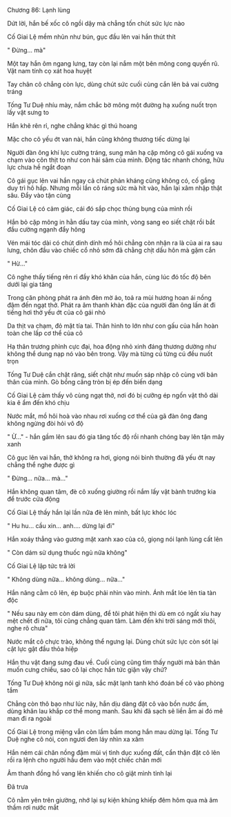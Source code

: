 




Chương 86: Lạnh lùng

Dứt lời, hắn bế xốc cô ngồi dậy mà chẳng tốn chút sức lực nào

Cố Giai Lệ mềm nhũn như bún, gục đầu lên vai hắn thút thít

" Đừng... mà"

Một tay hắn ôm ngang lưng, tay còn lại nắm một bên mông cong quyến rũ. Vật nam tính cọ xát hoa huyệt

Tay chân cô chẳng còn lực, dùng chút sức cuối cùng cắn lên bả vai cường tráng

Tống Tư Duệ nhíu mày, nắm chắc bờ mông một đường hạ xuống nuốt trọn lấy vật sưng to

Hắn khẽ rên rỉ, nghe chẳng khác gì thú hoang

Mặc cho cô yếu ớt van nài, hắn cũng không thương tiếc dừng lại

Người đàn ông khí lực cường tráng, sung mãn hạ cặp mông cô gái xuống va chạm vào côn thịt to như con hải sâm của mình. Động tác nhanh chóng, hữu lực chưa hề ngắt đoạn

Cô gái gục lên vai hắn ngay cả chút phản kháng cũng không có, cố gắng duy trì hô hấp. Nhưng mỗi lần cô ráng sức mà hít vào, hắn lại xâm nhập thật sâu. Đẩy vào tận cùng

Cố Giai Lệ có cảm giác, cái đó sắp chọc thủng bụng của mình rồi

Hắn bỏ cặp mông in hằn dấu tay của mình, vòng sang eo siết chặt rồi bắt đầu cường ngạnh đẩy hông

Vén mái tóc dài có chút dinh dính mồ hôi chẳng còn nhận ra là của ai ra sau lưng, chôn đầu vào chiếc cổ nhỏ sớm đã chằng chịt dấu hôn mà gặm cắn

" Hừ..."

Cô nghe thấy tiếng rên rỉ đầy khó khăn của hắn, cùng lúc đó tốc độ bên dưới lại gia tăng

Trong căn phòng phát ra ánh đèn mờ ảo, toả ra mùi hương hoan ái nồng đậm đến ngạt thở. Phát ra âm thanh khàn đặc của người đàn ông lấn át đi tiếng hơi thở yếu ớt của cô gái nhỏ



Da thịt va chạm, đỏ mặt tía tai. Thân hình to lớn như con gấu của hắn hoàn toàn che lấp cơ thể của cô

Hạ thân trương phình cực đại, hoa động nhỏ xinh đáng thương dường như không thể dung nạp nó vào bên trong. Vậy mà từng cú từng cú đều nuốt trọn

Tống Tư Duệ cắn chặt răng, siết chặt như muốn sáp nhập cô cùng với bản thân của mình. Gò bồng căng tròn bị ép đến biến dạng

Cố Giai Lệ cảm thấy vô cùng ngạt thở, nơi đó bị cưỡng ép ngốn vật thô dài kia ê ẩm đến khó chịu

Nước mắt, mồ hôi hoà vào nhau rơi xuống cơ thể của gã đàn ông đang không ngừng đòi hỏi vô độ

" Ừ..." - hắn gầm lên sau đó gia tăng tốc độ rồi nhanh chóng bay lên tận mây xanh

Cô gục lên vai hắn, thở không ra hơi, giọng nói bình thường đã yếu ớt nay chẳng thể nghe được gì

" Đừng... nữa... mà..."

Hắn không quan tâm, đè cô xuống giường rồi nắm lấy vật bành trướng kia để trước cửa động

Cố Giai Lệ thấy hắn lại lần nữa đè lên mình, bất lực khóc lóc

" Hu hu... cầu xin... anh.... dừng lại đi"

Hắn xoáy thẳng vào gương mặt xanh xao của cô, giọng nói lạnh lùng cất lên

" Còn dám sử dụng thuốc ngủ nữa không"

Cố Giai Lệ lập tức trả lời

" Không dùng nữa... không dùng... nữa..."

Hắn nâng cằm cô lên, ép buộc phải nhìn vào mình. Ánh mắt lóe lên tia tàn độc


" Nếu sau này em còn dám dùng, để tôi phát hiện thì dù em có ngất xỉu hay mệt chết đi nữa, tôi cũng chẳng quan tâm. Làm đến khi trời sáng mới thôi, nghe rõ chưa"

Nước mắt cô chực trào, không thể ngưng lại. Dùng chút sức lực còn sót lại cật lực gật đầu thỏa hiệp

Hắn thu vật đang sưng đau về. Cuối cùng cũng tìm thấy người mà bản thân muốn cưng chiều, sao cô lại chọc hắn tức giận vậy chứ?

Tống Tư Duệ không nói gì nữa, sắc mặt lạnh tanh khó đoán bế cô vào phòng tắm

Chẳng còn thô bạo như lúc nãy, hắn dịu dàng đặt cô vào bồn nước ấm, dùng khăn lau khắp cơ thể mong manh. Sau khi đã sạch sẽ liền ẵm ai đó mê man đi ra ngoài

Cố Giai Lệ trong miệng vẫn còn lầm bầm mong hắn mau dừng lại. Tống Tư Duệ nghe cô nói, con ngươi đen láy nhìn xa xăm

Hắn ném cái chăn nồng đậm mùi vị tình dục xuống đất, cẩn thận đặt cô lên rồi ra lệnh cho người hầu đem vào một chiếc chăn mới



Âm thanh đồng hồ vang lên khiến cho cô giật mình tỉnh lại

Đã trưa

Cô nằm yên trên giường, nhớ lại sự kiện khủng khiếp đêm hôm qua mà âm thầm rơi nước mắt




